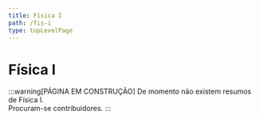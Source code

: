 ```yaml
---
title: Física I
path: /fis-i
type: topLevelPage
---
```


# Física I

:::warning[PÁGINA EM CONSTRUÇÃO]
De momento não existem resumos de Física I.  
Procuram-se contribuidores.
:::
